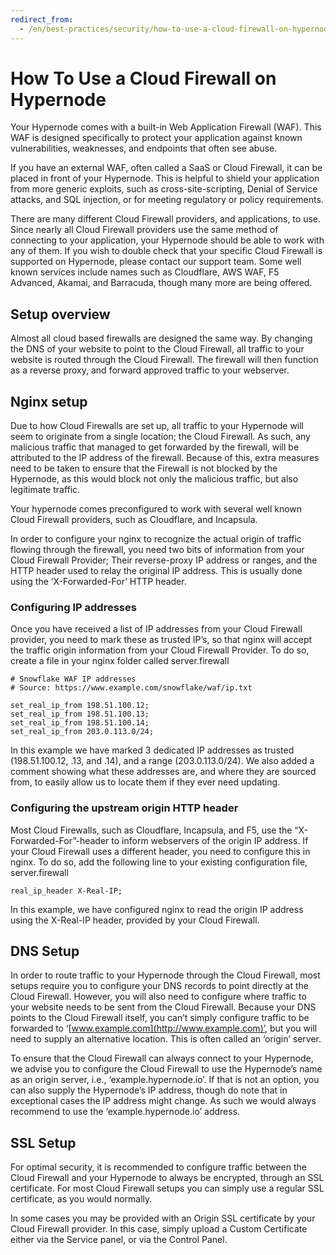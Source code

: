 ```yaml
---
redirect_from:
  - /en/best-practices/security/how-to-use-a-cloud-firewall-on-hypernode/
---
```


<!-- source: https://support.hypernode.com/en/best-practices/security/how-to-use-a-cloud-firewall-on-hypernode/ -->

# How To Use a Cloud Firewall on Hypernode

Your Hypernode comes with a built-in Web Application Firewall (WAF). This WAF is designed specifically to protect your application against known vulnerabilities, weaknesses, and endpoints that often see abuse.

If you have an external WAF, often called a SaaS or Cloud Firewall, it can be placed in front of your Hypernode. This is helpful to shield your application from more generic exploits, such as cross-site-scripting, Denial of Service attacks, and SQL injection, or for meeting regulatory or policy requirements.

There are many different Cloud Firewall providers, and applications, to use. Since nearly all Cloud Firewall providers use the same method of connecting to your application, your Hypernode should be able to work with any of them. If you wish to double check that your specific Cloud Firewall is supported on Hypernode, please contact our support team. Some well known services include names such as Cloudflare, AWS WAF, F5 Advanced, Akamai, and Barracuda, though many more are being offered.

## Setup overview

Almost all cloud based firewalls are designed the same way. By changing the DNS of your website to point to the Cloud Firewall, all traffic to your website is routed through the Cloud Firewall. The firewall will then function as a reverse proxy, and forward approved traffic to your webserver.

## Nginx setup

Due to how Cloud Firewalls are set up, all traffic to your Hypernode will seem to originate from a single location; the Cloud Firewall. As such, any malicious traffic that managed to get forwarded by the firewall, will be attributed to the IP address of the firewall. Because of this, extra measures need to be taken to ensure that the Firewall is not blocked by the Hypernode, as this would block not only the malicious traffic, but also legitimate traffic.

Your hypernode comes preconfigured to work with several well known Cloud Firewall providers, such as Cloudflare, and Incapsula.

In order to configure your nginx to recognize the actual origin of traffic flowing through the firewall, you need two bits of information from your Cloud Firewall Provider; Their reverse-proxy IP address or ranges, and the HTTP header used to relay the original IP address. This is usually done using the ‘X-Forwarded-For’ HTTP header.

### Configuring IP addresses

Once you have received a list of IP addresses from your Cloud Firewall provider, you need to mark these as trusted IP’s, so that nginx will accept the traffic origin information from your Cloud Firewall Provider. To do so, create a file in your nginx folder called server.firewall

```
# Snowflake WAF IP addresses
# Source: https://www.example.com/snowflake/waf/ip.txt

set_real_ip_from 198.51.100.12;
set_real_ip_from 198.51.100.13;
set_real_ip_from 198.51.100.14;
set_real_ip_from 203.0.113.0/24;
```

In this example we have marked 3 dedicated IP addresses as trusted (198.51.100.12, .13, and .14), and a range (203.0.113.0/24). We also added a comment showing what these addresses are, and where they are sourced from, to easily allow us to locate them if they ever need updating.

### Configuring the upstream origin HTTP header

Most Cloud Firewalls, such as Cloudflare, Incapsula, and F5, use the “X-Forwarded-For”-header to inform webservers of the origin IP address. If your Cloud Firewall uses a different header, you need to configure this in nginx. To do so, add the following line to your existing configuration file, server.firewall

```
real_ip_header X-Real-IP;
```

In this example, we have configured nginx to read the origin IP address using the X-Real-IP header, provided by your Cloud Firewall.

## DNS Setup

In order to route traffic to your Hypernode through the Cloud Firewall, most setups require you to configure your DNS records to point directly at the Cloud Firewall. However, you will also need to configure where traffic to your website needs to be sent from the Cloud Firewall. Because your DNS points to the Cloud Firewall itself, you can’t simply configure traffic to be forwarded to ‘[www.example.com](http://www.example.com)’, but you will need to supply an alternative location. This is often called an ‘origin’ server.

To ensure that the Cloud Firewall can always connect to your Hypernode, we advise you to configure the Cloud Firewall to use the Hypernode’s name as an origin server, i.e., ‘example.hypernode.io’. If that is not an option, you can also supply the Hypernode’s IP address, though do note that in exceptional cases the IP address might change. As such we would always recommend to use the ‘example.hypernode.io’ address.

## SSL Setup

For optimal security, it is recommended to configure traffic between the Cloud Firewall and your Hypernode to always be encrypted, through an SSL certificate. For most Cloud Firewall setups you can simply use a regular SSL certificate, as you would normally.

In some cases you may be provided with an Origin SSL certificate by your Cloud Firewall provider. In this case, simply upload a Custom Certificate either via the Service panel, or via the Control Panel.
